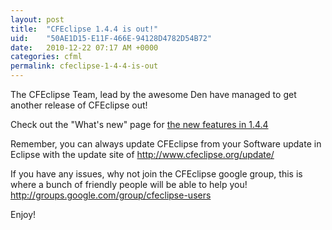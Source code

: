 ```yaml
---
layout: post
title:  "CFEclipse 1.4.4 is out!"
uid:	"50AE1D15-E11F-466E-94128D4782D54B72"
date:   2010-12-22 07:17 AM +0000
categories: cfml
permalink: cfeclipse-1-4-4-is-out
---
```

<p>
The CFEclipse Team, lead by the awesome Den have managed to get another release of CFEclipse out!
</p>

<p>
Check out the "What's new" page for <a href="http://cfeclipse.org/update/web/doc/intro/doc/new.html">the new features in 1.4.4</a>
</p>

<p>
Remember, you can always update CFEclipse from your Software update in Eclipse with the update site of <a href="http://www.cfeclipse.org/update/">http://www.cfeclipse.org/update/</a>
</p>

<p>
If you have any issues, why not join the CFEclipse google group, this is where a bunch of friendly people will be able to help you! <a href="http://groups.google.com/group/cfeclipse-users">http://groups.google.com/group/cfeclipse-users</a>
</p>

<p>
Enjoy!
</p>